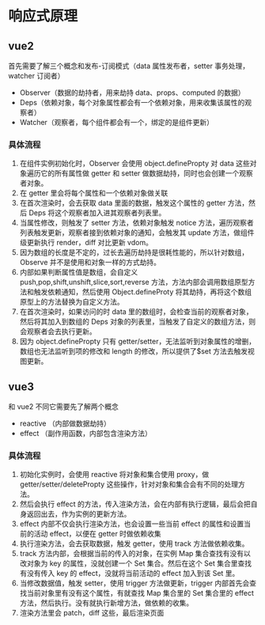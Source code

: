 # 响应式原理

## vue2

首先需要了解三个概念和发布-订阅模式（data 属性发布者，setter 事务处理，watcher 订阅者）

- Observer（数据的劫持者，用来劫持 data、props、computed 的数据）
- Deps（依赖对象，每个对象属性都会有一个依赖对象，用来收集该属性的观察者）
- Watcher（观察者，每个组件都会有一个，绑定的是组件更新）

### 具体流程

1. 在组件实例初始化时，Observer 会使用 object.definePropty 对 data 这些对象遍历它的所有属性做 getter 和 setter 做数据劫持，同时也会创建一个观察者对象。
2. 在 getter 里会将每个属性和一个依赖对象做关联
3. 在首次渲染时，会去获取 data 里面的数据，触发这个属性的 getter 方法，然后 Deps 将这个观察者加入进其观察者列表里。
4. 当属性修改，则触发了 setter 方法，依赖对象触发 notice 方法，遍历观察者列表触发更新，观察者接到依赖对象的通知，会触发其 update 方法，做组件级更新执行 render，diff 对比更新 vdom。
5. 因为数组的长度是不定的，过长去遍历劫持是很耗性能的，所以针对数组，Observe 并不是使用和对象一样的方式劫持。
6. 内部如果判断属性值是数组，会自定义 push,pop,shift,unshift,slice,sort,reverse 方法，方法内部会调用数组原型方法和触发依赖通知，然后使用 Object.defineProty 将其劫持，再将这个数组原型上的方法替换为自定义方法。
7. 在首次渲染时，如果访问的时 data 里的数组时，会检查当前的观察者对象，然后将其加入到数组的 Deps 对象的列表里，当触发了自定义的数组方法，则会观察者会去执行更新。
8. 因为 object.definePropty 只有 getter/setter，无法监听到对象属性的增删，数组也无法监听到项的修改和 length 的修改，所以提供了$set 方法去触发视图更新。

## vue3

和 vue2 不同它需要先了解两个概念

- reactive （内部做数据劫持）
- effect （副作用函数，内部包含渲染方法）

### 具体流程

1. 初始化实例时，会使用 reactive 将对象和集合使用 proxy，做 getter/setter/deletePropty 这些操作，针对对象和集合会有不同的处理方法。
2. 然后会执行 effect 的方法，传入渲染方法，会在内部有执行逻辑，最后会把自身返回出去，作为实例的更新方法。
3. effect 内部不仅会执行渲染方法，也会设置一些当前 effect 的属性和设置当前的活动 effect，以便在 getter 时做依赖收集
4. 执行渲染方法，会去获取数据，触发 getter，使用 track 方法做依赖收集。
5. track 方法内部，会根据当前的传入的对象，在实例 Map 集合查找有没有以改对象为 key 的属性，没就创建一个 Set 集合。然后在这个 Set 集合里查找有没有传入 key 的 effect，没就将当前活动的 effect 加入到该 Set 里。
6. 当修改数据值，触发 setter，使用 trigger 方法做更新，trigger 内部首先会查找当前对象里有没有这个属性，有就查找 Map 集合里的 Set 集合里的 effect 方法，然后执行。没有就执行新增方法，做依赖的收集。
7. 渲染方法里会 patch，diff 这些，最后渲染页面
